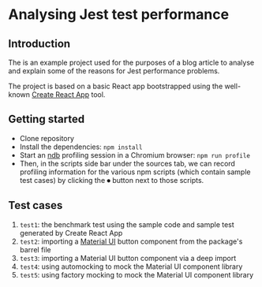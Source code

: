 # Analysing Jest test performance

## Introduction

The is an example project used for the purposes of a blog article to analyse and explain some of the reasons for Jest performance problems.

The project is based on a basic React app bootstrapped using the well-known [Create React App](https://github.com/facebook/create-react-app) tool.

## Getting started

- Clone repository
- Install the dependencies: `npm install`
- Start an [ndb](https://github.com/GoogleChromeLabs/ndb) profiling session in a Chromium browser: `npm run profile`
- Then, in the scripts side bar under the sources tab, we can record profiling information for the
various npm scripts (which contain sample test cases) by clicking the ⏺ button next to those scripts.

## Test cases
1. `test1`: the benchmark test using the sample code and sample test generated by Create React App
2. `test2`: importing a [Material UI](https://mui.com/) button component from the package's barrel file
3. `test3`: importing a Material UI button component via a deep import
4. `test4`: using automocking to mock the Material UI component library
5. `test5`: using factory mocking to mock the Material UI component library
